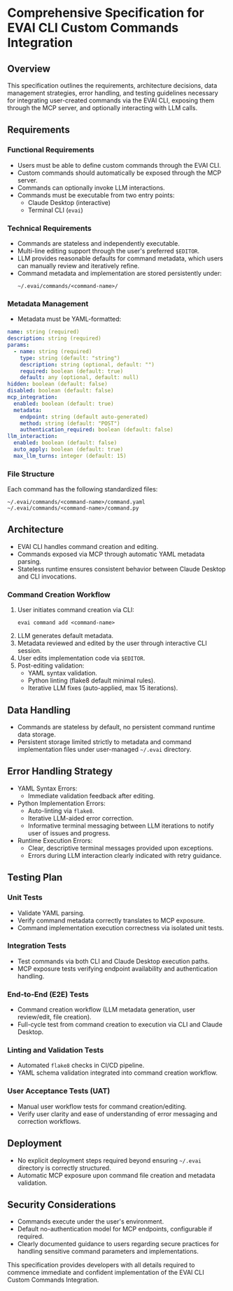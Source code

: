 # Comprehensive Specification for EVAI CLI Custom Commands Integration

## Overview
This specification outlines the requirements, architecture decisions, data management strategies, error handling, and testing guidelines necessary for integrating user-created commands via the EVAI CLI, exposing them through the MCP server, and optionally interacting with LLM calls.

## Requirements

### Functional Requirements
- Users must be able to define custom commands through the EVAI CLI.
- Custom commands should automatically be exposed through the MCP server.
- Commands can optionally invoke LLM interactions.
- Commands must be executable from two entry points:
  - Claude Desktop (interactive)
  - Terminal CLI (`evai`)

### Technical Requirements
- Commands are stateless and independently executable.
- Multi-line editing support through the user's preferred `$EDITOR`.
- LLM provides reasonable defaults for command metadata, which users can manually review and iteratively refine.
- Command metadata and implementation are stored persistently under:
  ```
  ~/.evai/commands/<command-name>/
  ```

### Metadata Management
- Metadata must be YAML-formatted:

```yaml
name: string (required)
description: string (required)
params:
  - name: string (required)
    type: string (default: "string")
    description: string (optional, default: "")
    required: boolean (default: true)
    default: any (optional, default: null)
hidden: boolean (default: false)
disabled: boolean (default: false)
mcp_integration:
  enabled: boolean (default: true)
  metadata:
    endpoint: string (default auto-generated)
    method: string (default: "POST")
    authentication_required: boolean (default: false)
llm_interaction:
  enabled: boolean (default: false)
  auto_apply: boolean (default: true)
  max_llm_turns: integer (default: 15)
```

### File Structure
Each command has the following standardized files:
```
~/.evai/commands/<command-name>/command.yaml
~/.evai/commands/<command-name>/command.py
```

## Architecture
- EVAI CLI handles command creation and editing.
- Commands exposed via MCP through automatic YAML metadata parsing.
- Stateless runtime ensures consistent behavior between Claude Desktop and CLI invocations.

### Command Creation Workflow
1. User initiates command creation via CLI:
   ```
   evai command add <command-name>
   ```
2. LLM generates default metadata.
3. Metadata reviewed and edited by the user through interactive CLI session.
4. User edits implementation code via `$EDITOR`.
5. Post-editing validation:
   - YAML syntax validation.
   - Python linting (flake8 default minimal rules).
   - Iterative LLM fixes (auto-applied, max 15 iterations).

## Data Handling
- Commands are stateless by default, no persistent command runtime data storage.
- Persistent storage limited strictly to metadata and command implementation files under user-managed `~/.evai` directory.

## Error Handling Strategy
- YAML Syntax Errors:
  - Immediate validation feedback after editing.
- Python Implementation Errors:
  - Auto-linting via `flake8`.
  - Iterative LLM-aided error correction.
  - Informative terminal messaging between LLM iterations to notify user of issues and progress.
- Runtime Execution Errors:
  - Clear, descriptive terminal messages provided upon exceptions.
  - Errors during LLM interaction clearly indicated with retry guidance.

## Testing Plan

### Unit Tests
- Validate YAML parsing.
- Verify command metadata correctly translates to MCP exposure.
- Command implementation execution correctness via isolated unit tests.

### Integration Tests
- Test commands via both CLI and Claude Desktop execution paths.
- MCP exposure tests verifying endpoint availability and authentication handling.

### End-to-End (E2E) Tests
- Command creation workflow (LLM metadata generation, user review/edit, file creation).
- Full-cycle test from command creation to execution via CLI and Claude Desktop.

### Linting and Validation Tests
- Automated `flake8` checks in CI/CD pipeline.
- YAML schema validation integrated into command creation workflow.

### User Acceptance Tests (UAT)
- Manual user workflow tests for command creation/editing.
- Verify user clarity and ease of understanding of error messaging and correction workflows.

## Deployment
- No explicit deployment steps required beyond ensuring `~/.evai` directory is correctly structured.
- Automatic MCP exposure upon command file creation and metadata validation.

## Security Considerations
- Commands execute under the user's environment.
- Default no-authentication model for MCP endpoints, configurable if required.
- Clearly documented guidance to users regarding secure practices for handling sensitive command parameters and implementations.

This specification provides developers with all details required to commence immediate and confident implementation of the EVAI CLI Custom Commands Integration.
